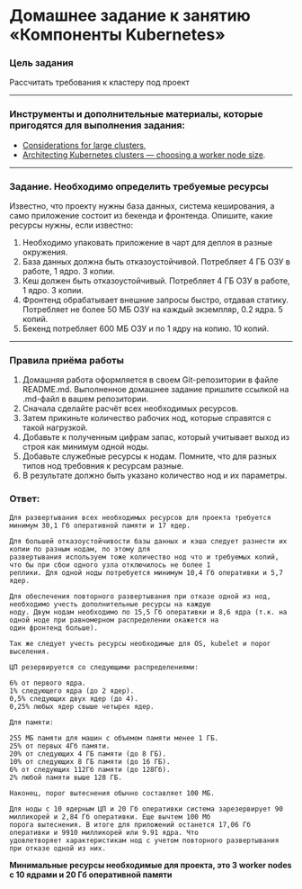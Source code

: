 # Домашнее задание к занятию «Компоненты Kubernetes»

### Цель задания

Рассчитать требования к кластеру под проект

------

### Инструменты и дополнительные материалы, которые пригодятся для выполнения задания:

- [Considerations for large clusters](https://kubernetes.io/docs/setup/best-practices/cluster-large/),
- [Architecting Kubernetes clusters — choosing a worker node size](https://learnk8s.io/kubernetes-node-size).

------

### Задание. Необходимо определить требуемые ресурсы
Известно, что проекту нужны база данных, система кеширования, а само приложение состоит из бекенда и фронтенда. Опишите, какие ресурсы нужны, если известно:

1. Необходимо упаковать приложение в чарт для деплоя в разные окружения. 
2. База данных должна быть отказоустойчивой. Потребляет 4 ГБ ОЗУ в работе, 1 ядро. 3 копии. 
3. Кеш должен быть отказоустойчивый. Потребляет 4 ГБ ОЗУ в работе, 1 ядро. 3 копии. 
4. Фронтенд обрабатывает внешние запросы быстро, отдавая статику. Потребляет не более 50 МБ ОЗУ на каждый экземпляр, 0.2 ядра. 5 копий. 
5. Бекенд потребляет 600 МБ ОЗУ и по 1 ядру на копию. 10 копий.

----

### Правила приёма работы

1. Домашняя работа оформляется в своем Git-репозитории в файле README.md. Выполненное домашнее задание пришлите ссылкой на .md-файл в вашем репозитории.
2. Сначала сделайте расчёт всех необходимых ресурсов.
3. Затем прикиньте количество рабочих нод, которые справятся с такой нагрузкой.
4. Добавьте к полученным цифрам запас, который учитывает выход из строя как минимум одной ноды. 
5. Добавьте служебные ресурсы к нодам. Помните, что для разных типов нод требовния к ресурсам разные. 
6. В результате должно быть указано количество нод и их параметры.


### Ответ:

```text
Для развертывания всех необходимых ресурсов для проекта требуется минимум 30,1 Гб оперативной памяти и 17 ядер.

Для большей отказоустойчивости базы данных и кэша следует разнести их копии по разным нодам, по этому для
развертывания используем тоже количество нод что и требуемых копий, что бы при сбои одного узла отключилось не более 1
реплики. Для одной ноды потребуется минимум 10,4 Гб оперативки и 5,7 ядер. 

Для обеспечения повторного развертывания при отказе одной из нод, необходимо учесть дополнительные ресурсы на каждую 
ноду. Двум нодам необходимо по 15,5 Гб оперативки и 8,6 ядра (т.к. на одной ноде при равномерном распределении окажется на
один фронтенд больше).

Так же следует учесть ресурсы необходимые для OS, kubelet и порог выселения.

ЦП резервируется со следующими распределениями:

6% от первого ядра.
1% следующего ядра (до 2 ядер).
0,5% следующих двух ядер (до 4).
0,25% любых ядер свыше четырех ядер.

Для памяти:

255 МБ памяти для машин с объемом памяти менее 1 ГБ.
25% от первых 4Гб памяти.
20% от следующих 4 ГБ памяти (до 8 ГБ).
10% от следующих 8 ГБ памяти (до 16 ГБ).
6% от следующих 112Гб памяти (до 128Гб).
2% любой памяти выше 128 ГБ.

Наконец, порог вытеснения обычно составляет 100 МБ.

Для ноды с 10 ядерным ЦП и 20 Гб оперативки система зарезервирует 90 милликорей и 2,84 Гб оперативки. Еще вычтем 100 Мб
порога вытеснения. В итоге для приложений останется 17,06 Гб оперативки и 9910 милликорей или 9.91 ядра. Что 
удовлетворяет характеристикам нод с учетом повторного развертывания при отказе одной из них.

```

**Минимальные ресурсы необходимые для проекта, это 3 worker nodes с 10 ядрами и 20 Гб оперативной памяти** 